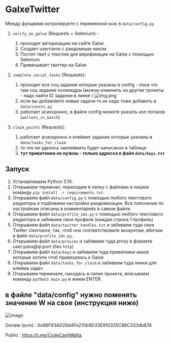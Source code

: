 # GalxeTwitter
Между фунциами котролируете с переменной `mode` в `data/config.py`

1. `verify_on_galxe` (Requests + Selenium) -
    1. проходит авторизацию на сайте Galxe
    2. Создает username с рандомным ником
    3. Постит твит с текстом для верификации на Galxe с помощью Selenium
    4. Привязывает твиттер на Galxe

2. `complete_social_tasks` (Requests):
   1. проходит все соц задания которые указаны в config - пока что там соц задание полихедры (можно изменить на другие проекты - надо найти ID задании в линке )
   ![img.png](img.png)
   2. если вы добавляете новые задачи то их надо тоже добавить в `data/consts.py`
   2. работает асинхронно, в файле config можете указать кол потоков (`wallets_in_batch`)

3. `claim_points` (Requests):
   1. работает асинхронно и клеймит задание которые указаны в `data/tasks_for_claim`
   2. то что не уделось заклеймить будет написанно в таблице
   3. **тут приватники не нужны - только адресса в файл `data/keys.txt`**

## Запуск
1. Устанавливаем Python 3.10.
2. Открываем терминал, переходим в папку с файлами и пишем команду `pip install -r requirements.txt`.
3. Открываем файл `data/config.py` с помощью любого текстового редактора и подбиваем настройки рандомизации. Все пояснения по настройкам описаны в комментариях в самом файле.
4. Открываем файл `data/profile_ids.py` с помощью любого текстового редактора и забиваем свои профиля (каждая строка 1 профиль)
5. Открываем файл `data/twitter_handles.txt` и забиваем туда свои Twitter Username, так, чтоб они соответствовали аккаунтам, вбитым в файл `data/profile_ids.py`.
6. Открываем файл `data/proxies` и забиваем туда proxy в формате user:pass@ip:port (без `http`)
7. Открываем файл `data/keys` и забиваем туда приватники акков которые хотите чтоб привязались к Galxe
8. Открываем файл `data/tasks_for_claim` и забиваем туда линки для клейма задач
9. Открываем терминале, находясь в папке проекта, вписываем команду `python3 main.py` и жмем ENTER.
## в файле "data/config" нужно поменять значение W на свое (инструкция ниже)
![image](https://user-images.githubusercontent.com/117441696/210056890-bc69281a-a7aa-4681-9722-4d65fd07c957.png)

 
Donate (evm) : 0x98F93AD29d4Fe210b9D33E910335C88C333db87A

Public : https://t.me/CodeCashMafia.
